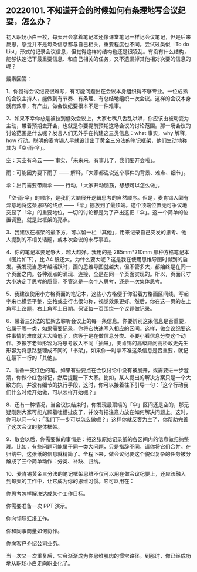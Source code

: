 ## 20220101. 不知道开会的时候如何有条理地写会议纪要，怎么办？

初入职场小白一枚，每天开会拿着笔记本还像课堂笔记一样记会议笔记，但是后来反思，感觉并不是每条信息都与自己相关，重要程度也不同。尝试过类似「To do List」形式的记录会议信息，但觉得这样的结构也还是很凌乱。有没有什么结构，能够快速记下最重要信息、和自己相关的任务，又不遗漏掉其他相对次要的信息的呢？

戴素回答：

1、你觉得会议纪要很难写，有可能问题出在会议本身组织得不够专业。一位成熟的会议主持人，能做到有节奏、有条理、有总结地组织一次会议。这样的会议本身就有效率，有产出，做会议纪要根本不是一件难事。

2、如果不幸你总是被拉到低效会议上，大家七嘴八舌乱哄哄，你应该由被动变为主动，带着预期去开会，也就是你要提前预期这场会议的讨论范围。那一场会议的讨论范围是什么呢？发言人们无外乎在构建这三类信息：what 事实，why 解释，how 行动。聪明的麦肯锡人早就设计出了黄金三分法的笔记框架，他们生动地称其为「空·雨·伞」。

空：天空有乌云 —— 事实，「来来来，有事儿了，我们要开会啦」。

雨：可能因为要下雨了 —— 解释，「大家都说说这个事件的背景、难点、细节」。

伞：出门需要带雨伞 —— 行动，「大家开动脑筋，想想可以怎么做」。

「空·雨·伞」的顺序，是我们大脑展开逻辑思考的自然顺序。但是，麦肯锡人颇有深意地将这条思路的终点 ——「伞」挪放到了最顶端。这个顶端位置无可争议地突显了「伞」的重要地位，一切的讨论都是为了产出这把「伞」。这一个简单的位置调整，就是此框架的亮点。

3、我建议在框架的最下方，可以留一栏「其他」，用来记录自己突发的思考、他人提到的不相关话题，或本次会议的未尽事宜。

4、你的笔记本要足够大，越大越好。我用的是 285mm*210mm 那种方格笔记本（图片如下），比 A4 纸还大。为什么要大呢？这是我在使用思维导图时得到的启发。我发现当思考越活跃时，画的思维导图就越大，但不管多大，都始终是在同一个页面之内。各种观点的涌现、连接，全是在同一个页面实现的。所以，页面尺寸大小决定了思考的质量，不管这是一次个人思考，还是一次集体思考。

5、我建议使用小方格页面的笔记本，这些小方格便于你沿着方格画区间线，写起字来也横竖平整，空格或空行也很匀称，视觉效果更好。然后，你在这一页的左上角写上议题，右上角写上日期。保证每一页围绕一个议题做记录。

6、带着三分法的框架去聆听会议上的每一条信息。你要辨别这条信息是否重要，它属于哪一类，如果需要记录，你将它快速写入相应的区间。这样，做会议纪要这件事情的难度就大大降低了，你等于是在做信息分类。不要小看信息分类这个动作。罗振宇老师形容为将思考放入不同「抽屉」，麦肯锡的高级顾问高桥政史先生形容为将思路整理成不同的「书架」。如果你一时拿不准这条信息是否重要，就记在最下一行的「其他」。

7、准备一支红色的笔。如果有些要点在会议讨论中没有被展开，或需要进一步澄清，你做个红色标记，然后提醒一下大家。比如，某人提出的解决方案只是一个大致方向，并没有细节的执行手段，这时，你可以接着往下引导一句：「这个行动我们什么时候开始做，可以怎样开始呢？」

8、还有一种情况，当会议快结束时，你发现最顶端的「伞」区间还是空的，那无疑刚刚大家可能光顾着吐槽扯皮了，并没有把注意力放在如何解决问题上。这时，你可以问一句：「我们下一步可以怎么做呢？」这样你就反客为主了，你帮助完善了这次会议的整体框架。

9、散会以后，你需要做的事情是：把这张原始记录纸的各区间内的信息做归纳整理。比如，有些问题可能属于同一类大问题，只是措辞不同，请你将它们合并。在归纳中，这张纸的信息就精简了。全程下来，做会议纪要这个貌似复杂的任务被分解成了三个简单动作：分类、补缺、归纳。

10、麦肯锡黄金三分法的笔记框架思维不仅可以用在做会议纪要上，还应该融入到每天的工作中，让它成为你的思维习惯。它可以用在：

你思考怎样解决达成某个工作目标。

你需要准备一次 PPT 演示。

你向领导汇报工作。

你和同事商量如何协作。

你向客户介绍公司业务。

当一次又一次重复后，它会渐渐成为你思维肌肉的惯常路径。到那时，你已经成功地从职场小白走向职业化了。